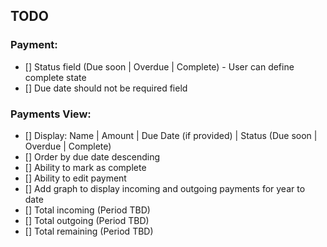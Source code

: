 ## TODO

### Payment:

- [] Status field (Due soon | Overdue | Complete) - User can define complete state
- [] Due date should not be required field

### Payments View:

- [] Display: Name | Amount | Due Date (if provided) | Status (Due soon | Overdue | Complete)
- [] Order by due date descending
- [] Ability to mark as complete
- [] Ability to edit payment
- [] Add graph to display incoming and outgoing payments for year to date
- [] Total incoming (Period TBD)
- [] Total outgoing (Period TBD)
- [] Total remaining (Period TBD)